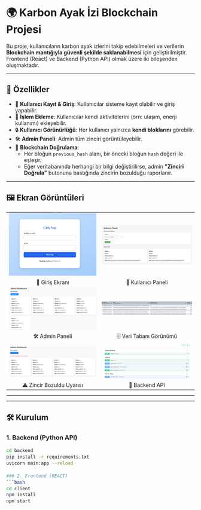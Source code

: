 # 🌍 Karbon Ayak İzi Blockchain Projesi

Bu proje, kullanıcıların karbon ayak izlerini takip edebilmeleri ve verilerin **Blockchain mantığıyla güvenli şekilde saklanabilmesi** için geliştirilmiştir.  
Frontend (React) ve Backend (Python API) olmak üzere iki bileşenden oluşmaktadır.

---

## 🚀 Özellikler

- 👤 **Kullanıcı Kayıt & Giriş**: Kullanıcılar sisteme kayıt olabilir ve giriş yapabilir.  
- 📝 **İşlem Ekleme**: Kullanıcılar kendi aktivitelerini (örn: ulaşım, enerji kullanımı) ekleyebilir.  
- 🔒 **Kullanıcı Görünürlüğü**: Her kullanıcı yalnızca **kendi bloklarını** görebilir.  
- 🛠 **Admin Paneli**: Admin tüm zinciri görüntüleyebilir.  
- 🔗 **Blockchain Doğrulama**:  
  - Her bloğun `previous_hash` alanı, bir önceki bloğun `hash` değeri ile eşleşir.  
  - Eğer veritabanında herhangi bir bilgi değiştirilirse, admin **"Zinciri Doğrula"** butonuna bastığında zincirin bozulduğu raporlanır.  

---

## 🖼️ Ekran Görüntüleri

<table>
  <tr>
    <td><img src="/login.png" width="400"/></td>
    <td><img src="/user-dashboard.png" width="400"/></td>
  </tr>
  <tr>
    <td align="center">🔐 Giriş Ekranı</td>
    <td align="center">📝 Kullanıcı Paneli</td>
  </tr>
  <tr>
    <td><img src="/admin-dashboard.png" width="400"/></td>
    <td><img src="/db.png" width="400"/></td>
  </tr>
  <tr>
    <td align="center">🛠 Admin Paneli</td>
    <td align="center">🗄️ Veri Tabanı Görünümü</td>
  </tr>
  <tr>
    <td><img src="/broken-block.png" width="400"/></td>
    <td><img src="/backend-api.png" width="400"/></td>
  </tr>
  <tr>
    <td align="center">⚠️ Zincir Bozuldu Uyarısı</td>
    <td align="center">📑 Backend API</td>
  </tr>
</table>

---

---

## 🛠 Kurulum

### 1. Backend (Python API)
```bash
cd backend
pip install -r requirements.txt
uvicorn main:app --reload

### 2. Frontend (REACT)
```bash
cd client
npm install
npm start



